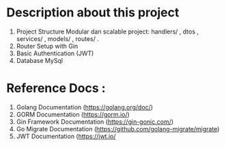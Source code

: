 
# Description about this project
1. Project Structure
Modular dan scalable project: handlers/ , dtos , services/ , models/ ,
routes/ .
2. Router Setup with Gin
3. Basic Authentication (JWT)
4. Database MySql

# Reference Docs :
1. Golang Documentation (https://golang.org/doc/)
2. GORM Documentation (https://gorm.io/)
3. Gin Framework Documentation (https://gin-gonic.com/)
4. Go Migrate Documentation (https://github.com/golang-migrate/migrate)
5. JWT Documentation (https://jwt.io/
